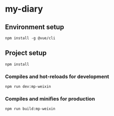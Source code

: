 # my-diary

## Environment setup
```
npm install -g @vue/cli
```

## Project setup
```
npm install
```

### Compiles and hot-reloads for development
```
npm run dev:mp-weixin
```

### Compiles and minifies for production
```
npm run build:mp-weixin
```


